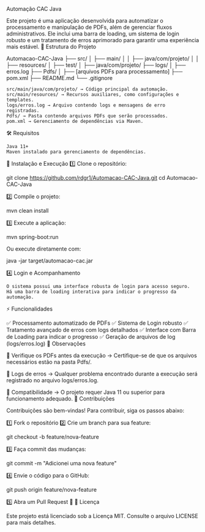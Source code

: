 Automação CAC Java

Este projeto é uma aplicação desenvolvida para automatizar o processamento e manipulação de PDFs, além de gerenciar fluxos administrativos. Ele inclui uma barra de loading, um sistema de login robusto e um tratamento de erros aprimorado para garantir uma experiência mais estável.
📂 Estrutura do Projeto

Automacao-CAC-Java
├── src/
│   ├── main/
│   │   ├── java/com/projeto/
│   │   ├── resources/
│   ├── test/
│       ├── java/com/projeto/
├── logs/
│   ├── erros.log
├── Pdfs/
│   ├── [arquivos PDFs para processamento]
├── pom.xml
├── README.md
└── .gitignore

    src/main/java/com/projeto/ → Código principal da automação.
    src/main/resources/ → Recursos auxiliares, como configurações e templates.
    logs/erros.log → Arquivo contendo logs e mensagens de erro registradas.
    Pdfs/ → Pasta contendo arquivos PDFs que serão processados.
    pom.xml → Gerenciamento de dependências via Maven.

🛠 Requisitos

    Java 11+
    Maven instalado para gerenciamento de dependências.

🚀 Instalação e Execução
1️⃣ Clone o repositório:

git clone https://github.com/rdgr1/Automacao-CAC-Java.git
cd Automacao-CAC-Java

2️⃣ Compile o projeto:

mvn clean install

3️⃣ Execute a aplicação:

mvn spring-boot:run

Ou execute diretamente com:

java -jar target/automacao-cac.jar

4️⃣ Login e Acompanhamento

    O sistema possui uma interface robusta de login para acesso seguro.
    Há uma barra de loading interativa para indicar o progresso da automação.

⚡ Funcionalidades

✅ Processamento automatizado de PDFs
✅ Sistema de Login robusto
✅ Tratamento avançado de erros com logs detalhados
✅ Interface com Barra de Loading para indicar o progresso
✅ Geração de arquivos de log (logs/erros.log)
📝 Observações

🔹 Verifique os PDFs antes da execução → Certifique-se de que os arquivos necessários estão na pasta Pdfs/.

🔹 Logs de erros → Qualquer problema encontrado durante a execução será registrado no arquivo logs/erros.log.

🔹 Compatibilidade → O projeto requer Java 11 ou superior para funcionamento adequado.
🤝 Contribuições

Contribuições são bem-vindas! Para contribuir, siga os passos abaixo:

1️⃣ Fork o repositório
2️⃣ Crie um branch para sua feature:

git checkout -b feature/nova-feature

3️⃣ Faça commit das mudanças:

git commit -m "Adicionei uma nova feature"

4️⃣ Envie o código para o GitHub:

git push origin feature/nova-feature

5️⃣ Abra um Pull Request 🚀
📜 Licença

Este projeto está licenciado sob a Licença MIT. Consulte o arquivo LICENSE para mais detalhes.
